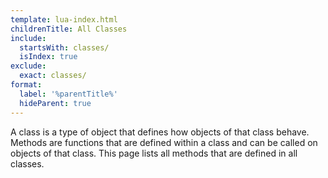 ```yaml
---
template: lua-index.html
childrenTitle: All Classes
include:
  startsWith: classes/
  isIndex: true
exclude:
  exact: classes/
format:
  label: '%parentTitle%'
  hideParent: true
---
```


A class is a type of object that defines how objects of that class behave. Methods
are functions that are defined within a class and can be called on objects of that
class. This page lists all methods that are defined in all classes.
